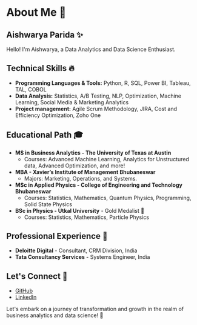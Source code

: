 # About Me 🌟

## Aishwarya Parida ✨

Hello! I'm Aishwarya, a Data Analytics and Data Science Enthusiast. 

## Technical Skills 🔥
- **Programming Languages & Tools:** Python, R, SQL, Power BI, Tableau, TAL, COBOL
- **Data Analysis:** Statistics, A/B Testing, NLP, Optimization, Machine Learning, Social Media & Marketing Analytics
- **Project management:** Agile Scrum Methodology, JIRA, Cost and Efficiency Optimization, Zoho One


## Educational Path 🎓
- **MS in Business Analytics - The University of Texas at Austin** 
  - Courses: Advanced Machine Learning, Analytics for Unstructured data, Advanced Optimization, and more!
- **MBA - Xavier’s Institute of Management Bhubaneswar**  
  - Majors: Marketing, Operations, and Systems.
- **MSc in Applied Physics - College of Engineering and Technology Bhubaneswar**
  - Courses: Statistics, Mathematics, Quantum Physics, Programming, Solid State Physics
- **BSc in Physics - Utkal University** - Gold Medalist 🥇
  - Courses: Statistics, Mathematics, Particle Physics

## Professional Experience 💼
- **Deloitte Digital** - Consultant, CRM Division, India
- **Tata Consultancy Services** - Systems Engineer, India

## Let's Connect 🤝
- [GitHub](https://github.com/aparida7)
- [LinkedIn](https://linkedin.com/in/aishwaryaparida)

Let's embark on a journey of transformation and growth in the realm of business analytics and data science! 🚀
